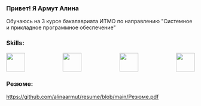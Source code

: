 ### Привет! Я Армут Алина 

Обучаюсь на 3 курсе бакалавриата ИТМО по направлению "Системноe и прикладное программное обеспечение" 

### Skills:
<div style="display: flex; justify-content: space-between;">
  <img src="https://github.com/user-attachments/assets/8f64b497-870b-4352-bf84-1adbbda6ff3d" width="50"/>
  <img src="https://github.com/user-attachments/assets/60d3e76e-cfc9-4584-a002-a6161cfa3602" width="50"/>
  <img src="https://github.com/user-attachments/assets/07610076-f811-4d16-8e51-e6bb0f17f7ca" width="50"/>
  <img src="https://github.com/user-attachments/assets/1fb5175a-c2bf-465d-95aa-007d69a6015c" width="50"/>
</div>



### Резюме: 
https://github.com/alinaarmut/resume/blob/main/Резюме.pdf
